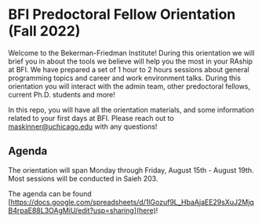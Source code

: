 # BFI Predoctoral Fellow Orientation (Fall 2022)

Welcome to the Bekerman-Friedman Institute! During this orientation we will brief
you in about the tools we believe will help you the most in your RAship at BFI.
We have prepared a set of 1 hour to 2 hours sessions about general programming
topics and career and work environment talks. During this orientation you will
interact with the admin team, other predoctoral fellows, current Ph.D. students
and more!

In this repo, you will have all the orientation materials, and some information
related to your first days at BFI. Please reach out to maskinner@uchicago.edu
with any questions!
   
## Agenda

The orientation will span Monday through Friday, August 15th - August 19th. 
Most sessions will be conducted in Saieh 203.

The agenda can be found [https://docs.google.com/spreadsheets/d/1lGozuf9L_HbaAjaEE29sXuJ2MjqB4rpaE88L3OAgMiU/edit?usp=sharing](here)!

